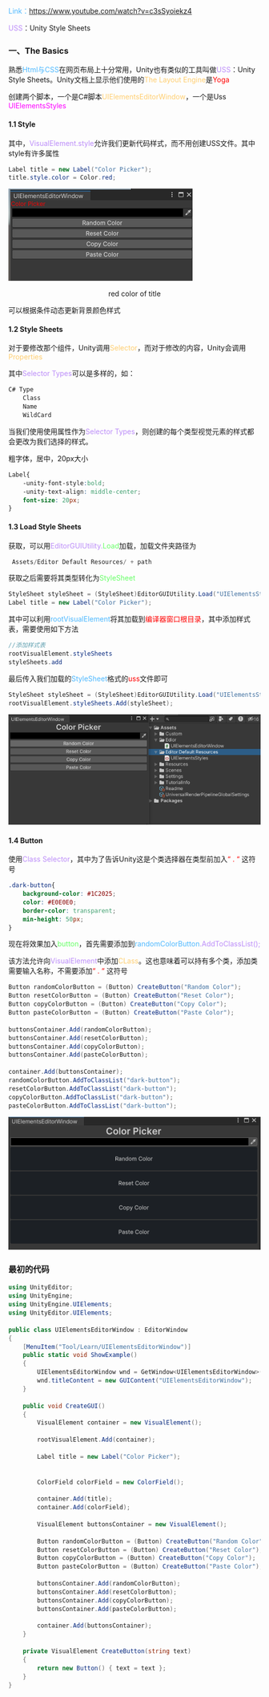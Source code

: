 <font color=#4db8ff>Link：</font>https://www.youtube.com/watch?v=c3sSyoiekz4

<font color=#bc8df9>USS</font>：Unity Style Sheets

### 一、The Basics

熟悉<font color=#4db8ff>Html与CSS</font>在网页布局上十分常用，Unity也有类似的工具叫做<font color=#bc8df9>USS</font>：Unity Style Sheets。Unity文档上显示他们使用的<font color=#FFCE70>The Layout Engine</font>是<font color="red">Yoga</font>

创建两个脚本，一个是C#脚本<font color=#FFCE70>UIElementsEditorWindow</font>，一个是Uss <font color=#FD00FF>UIElementsStyles</font>

#### 1.1 Style

其中，<font color=#bc8df9>VisualElement.style</font>允许我们更新代码样式，而不用创建USS文件。其中style有许多属性

```C#
Label title = new Label("Color Picker");
title.style.color = Color.red;
```

![image-20230903210046805](./assets/image-20230903210046805.png)

<center>red color of title</center>

可以根据条件动态更新背景颜色样式

#### 1.2 Style Sheets

对于要修改那个组件，Unity调用<font color=#FFCE70>Selector</font>，而对于修改的内容，Unity会调用<font color=#FFCE70>Properties</font>

其中<font color=#bc8df9>Selector Types</font>可以是多样的，如：

```c#
C# Type
    Class
    Name
    WildCard
```

当我们使用使用属性作为<font color=#bc8df9>Selector Types</font>，则创建的每个类型视觉元素的样式都会更改为我们选择的样式。

 粗字体，居中，20px大小 

```CSS
Label{
    -unity-font-style:bold;
    -unity-text-align: middle-center;
    font-size: 20px;
}
```

#### 1.3  Load Style Sheets

获取，可以用<font color=#bc8df9>EditorGUIUtility.<font color=#66ff66>Load</font></font>加载，加载文件夹路径为

```c#
 Assets/Editor Default Resources/ + path
```

获取之后需要将其类型转化为<font color=#66ff66>StyleSheet</font>

```c#
StyleSheet styleSheet = (StyleSheet)EditorGUIUtility.Load("UIElementsStyles.uss");
Label title = new Label("Color Picker");
```

其中可以利用<font color=#4db8ff>rootVisualElement</font>将其加载到<font color="red">编译器窗口根目录</font>，其中添加样式表，需要使用如下方法

```c#
//添加样式表
rootVisualElement.styleSheets
styleSheets.add
```

最后传入我们加载的<font color=#4db8ff>StyleSheet</font>格式的<font color="red">uss</font>文件即可

```C#
StyleSheet styleSheet = (StyleSheet)EditorGUIUtility.Load("UIElementsStyles.uss");
rootVisualElement.styleSheets.Add(styleSheet);
```

![image-20230903212953338](./assets/image-20230903212953338.png)

#### 1.4 Button

使用<font color=#bc8df9>Class Selector</font>，其中为了告诉Unity这是个类选择器在类型前加入<font color="red">“ . “</font> 这符号

```CSS
.dark-button{
    background-color: #1C2025;
    color: #E0E0E0;
    border-color: transparent;
    min-height: 50px;
}
```

现在将效果加入<font color=#66ff66>button</font>，首先需要添加到<font color=#4db8ff>randomColorButton</font><font color=#bc8df9>.AddToClassList();</font>

该方法允许向<font color=#bc8df9>VisualElement</font>中添加<font color=#FFCE70>CLass</font>。这也意味着可以持有多个类，添加类需要输入名称，不需要添加<font color="red">“ . “</font> 这符号

```c#
Button randomColorButton = (Button) CreateButton("Random Color");
Button resetColorButton = (Button) CreateButton("Reset Color");
Button copyColorButton = (Button) CreateButton("Copy Color");
Button pasteColorButton = (Button) CreateButton("Paste Color");

buttonsContainer.Add(randomColorButton);
buttonsContainer.Add(resetColorButton);
buttonsContainer.Add(copyColorButton);
buttonsContainer.Add(pasteColorButton);

container.Add(buttonsContainer);
randomColorButton.AddToClassList("dark-button");
resetColorButton.AddToClassList("dark-button");
copyColorButton.AddToClassList("dark-button");
pasteColorButton.AddToClassList("dark-button");
```

![image-20230903214550084](./assets/image-20230903214550084.png)









### 最初的代码

```c#
using UnityEditor;
using UnityEngine;
using UnityEngine.UIElements;
using UnityEditor.UIElements;

public class UIElementsEditorWindow : EditorWindow
{
    [MenuItem("Tool/Learn/UIElementsEditorWindow")]
    public static void ShowExample()
    {
        UIElementsEditorWindow wnd = GetWindow<UIElementsEditorWindow>();
        wnd.titleContent = new GUIContent("UIElementsEditorWindow");
    }

    public void CreateGUI()
    {
        VisualElement container = new VisualElement();

        rootVisualElement.Add(container);

        Label title = new Label("Color Picker");


        ColorField colorField = new ColorField();

        container.Add(title);
        container.Add(colorField);

        VisualElement buttonsContainer = new VisualElement();

        Button randomColorButton = (Button) CreateButton("Random Color");
        Button resetColorButton = (Button) CreateButton("Reset Color");
        Button copyColorButton = (Button) CreateButton("Copy Color");
        Button pasteColorButton = (Button) CreateButton("Paste Color");

        buttonsContainer.Add(randomColorButton);
        buttonsContainer.Add(resetColorButton);
        buttonsContainer.Add(copyColorButton);
        buttonsContainer.Add(pasteColorButton);

        container.Add(buttonsContainer);
    }

    private VisualElement CreateButton(string text)
    {
        return new Button() { text = text };
    }
}
```

